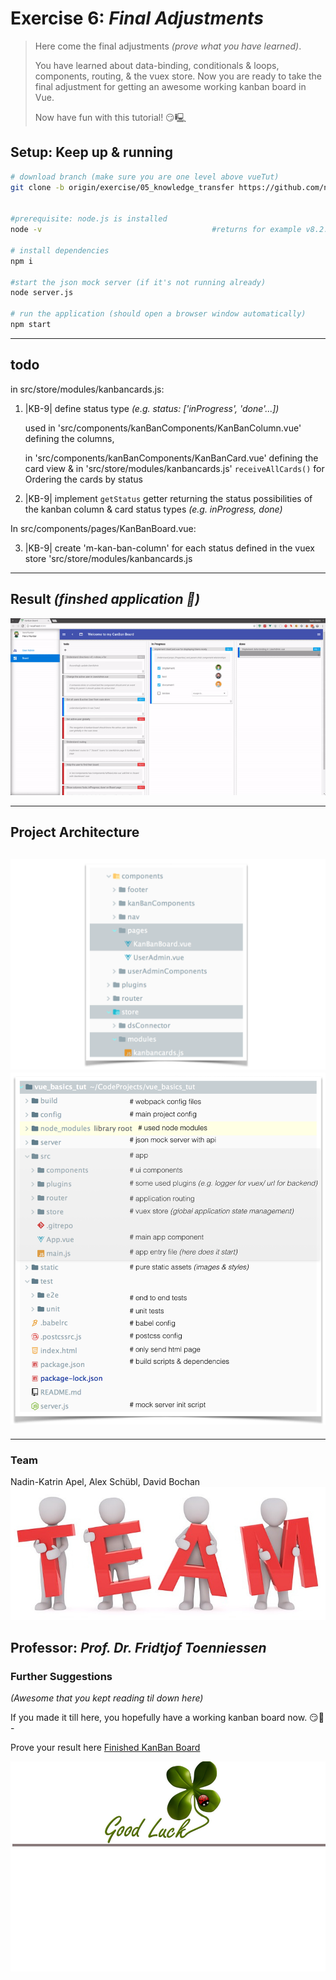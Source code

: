# Exercise 6: _Final Adjustments_
> Here come the final adjustments _(prove what you have learned)_.
>
> You have learned about data-binding, conditionals & loops, components, routing, & the vuex store. Now you are ready to take the final adjustment for getting an awesome working kanban board in Vue.
>
> Now have fun with this tutorial! 😏🖳 

## Setup: Keep up & running

``` bash
# download branch (make sure you are one level above vueTut)
git clone -b origin/exercise/05_knowledge_transfer https://github.com/na018/vue_basics_tut.git vueTut/05_knowledge_transfer && cd vueTut/05_knowledge_transfer


#prerequisite: node.js is installed
node -v                                      #returns for example v8.2.1

# install dependencies
npm i

#start the json mock server (if it's not running already)
node server.js

# run the application (should open a browser window automatically)
npm start

```
--------------
## todo
in src/store/modules/kanbancards.js:
1. |KB-9| define status type _(e.g. status: ['inProgress', 'done'...])_ 

    used in 'src/components/kanBanComponents/KanBanColumn.vue' defining the columns, 

    in 'src/components/kanBanComponents/KanBanCard.vue' defining the card view & in 'src/store/modules/kanbancards.js' `receiveAllCards()` for Ordering the cards by status
2. |KB-9| implement `getStatus` getter returning the status possibilities of the kanban column & card status types _(e.g. inProgress, done)_

In src/components/pages/KanBanBoard.vue:

3. |KB-9| create 'm-kan-ban-column' for each status defined in the vuex store 'src/store/modules/kanbancards.js

-------------------
## Result _(finshed application 🎉)_
![kanban board](static/img/readme/boardPreview.gif "kanban board")


--------------------
## Project Architecture
![folder structure](static/img/readme/folderStructure.png "folder structure")
![KanBan Project Architecture](static/img/readme/ProjectArchitecture.png "KanBan Project Architecture")
-------------------

-------------------

### Team
Nadin-Katrin Apel, Alex Schübl, David Bochan
 ![Team photo](static/img/readme/team.jpg "Team")
 
 Professor: _Prof. Dr. Fridtjof Toenniessen_
-------------------
 
### Further Suggestions
_(Awesome that you kept reading til down here)_

If you made it till here, you hopefully have a working kanban board now. 😏🎉 -

Prove your result here [Finished KanBan Board](https://github.com/na018/vue_basics_tut/tree/origin/exercise/06_finishedApp)

 ![Good luck](static/img/readme/luck.jpg "Kleeblatt")

 
 
